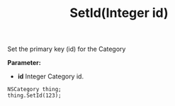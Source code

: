﻿---
uid: crmscript_ref_NSCategory_SetId
title: SetId(Integer id)
intellisense: NSCategory.SetId
keywords: NSCategory, SetId
so.topic: reference
---

Set the primary key (id) for the Category

**Parameter:** 
 - **id** Integer Category id.

```crmscript
NSCategory thing;
thing.SetId(123);
```

